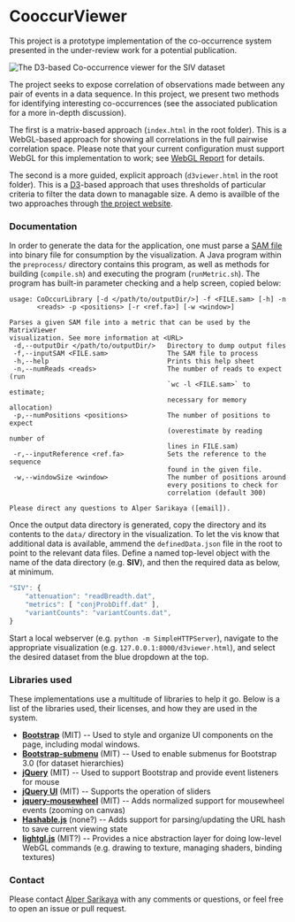 # CooccurViewer

This project is a prototype implementation of the co-occurrence system presented in the under-review work for a potential publication.  

![The D3-based Co-occurrence viewer for the SIV dataset](https://raw.githubusercontent.com/uwgraphics/CooccurViewer/master/img/cooccur-teaser.png)

The project seeks to expose correlation of observations made between any pair of events in a data sequence. In this project, we present two methods for identifying interesting co-occurrences (see the associated publication for a more in-depth discussion).  

The first is a matrix-based approach (`index.html` in the root folder).  This is a WebGL-based approach for showing all correlations in the full pairwise correlation space.  Please note that your current configuration must support WebGL for this implementation to work; see [WebGL Report](http://webglreport.com/) for details.

The second is a more guided, explicit approach (`d3viewer.html` in the root folder).  This is a [D3](http://d3js.org)-based approach that uses thresholds of particular criteria to filter the data down to managable size.  A demo is availble of the two approaches through [the project website](http://graphics.cs.wisc.edu/Vis/CooccurViewer/).

### Documentation

In order to generate the data for the application, one must parse a [SAM file](http://samtools.github.io/) into binary file for consumption by the visualization.  A Java program within the `preprocess/` directory contains this program, as well as methods for building (`compile.sh`) and executing the program (`runMetric.sh`).  The program has built-in parameter checking and a help screen, copied below:

	usage: CoOccurLibrary [-d </path/to/outputDir/>] -f <FILE.sam> [-h] -n
		   <reads> -p <positions> [-r <ref.fa>] [-w <window>]

	Parses a given SAM file into a metric that can be used by the MatrixViewer
	visualization. See more information at <URL>
	 -d,--outputDir </path/to/outputDir/>   Directory to dump output files
	 -f,--inputSAM <FILE.sam>               The SAM file to process
	 -h,--help                              Prints this help sheet
	 -n,--numReads <reads>                  The number of reads to expect (run
											`wc -l <FILE.sam>` to estimate;
											necessary for memory allocation)
	 -p,--numPositions <positions>          The number of positions to expect
											(overestimate by reading number of
											lines in FILE.sam)
	 -r,--inputReference <ref.fa>           Sets the reference to the sequence
											found in the given file.
	 -w,--windowSize <window>               The number of positions around
											every positions to check for
											correlation (default 300)

	Please direct any questions to Alper Sarikaya ([email]).

Once the output data directory is generated, copy the directory and its contents to the `data/` directory in the visualization.  To let the vis know that additional data is available, ammend the `definedData.json` file in the root to point to the relevant data files.  Define a named top-level object with the name of the data directory (e.g. **SIV**), and then the required data as below, at minimum. 

```javascript
"SIV": {
	"attenuation": "readBreadth.dat",
	"metrics": [ "conjProbDiff.dat" ],
	"variantCounts": "variantCounts.dat",
}
```

Start a local webserver (e.g. `python -m SimpleHTTPServer`), navigate to the appropriate visualization (e.g. `127.0.0.1:8000/d3viewer.html`), and select the desired dataset from the blue dropdown at the top.

### Libraries used

These implementations use a multitude of libraries to help it go.  Below is a list of the libraries used, their licenses, and how they are used in the system.

* [**Bootstrap**](http://getbootstrap.com) (MIT) -- Used to style and organize UI components on the page, including modal windows.
* [**Bootstrap-submenu**](https://github.com/vsn4ik/bootstrap-submenu) (MIT) -- Used to enable submenus for Bootstrap 3.0 (for dataset hierarchies)
* [**jQuery**](http://jquery.com) (MIT) -- Used to support Bootstrap and provide event listeners for mouse
* [**jQuery UI**](http://jqueryui.com/) (MIT) -- Supports the operation of sliders
* [**jquery-mousewheel**](https://github.com/brandonaaron/jquery-mousewheel) (MIT) -- Adds normalized support for mousewheel events (zooming on canvas)
* [**Hashable.js**](https://github.com/shawnbot/hashable) (none?) -- Adds support for parsing/updating the URL hash to save current viewing state
* [**lightgl.js**](https://github.com/evanw/lightgl.js/) (MIT?) -- Provides a nice abstraction layer for doing low-level WebGL commands (e.g. drawing to texture, managing shaders, binding textures)


### Contact

Please contact [Alper Sarikaya](http://cs.wisc.edu/~sarikaya) with any comments or questions, or feel free to open an issue or pull request.
